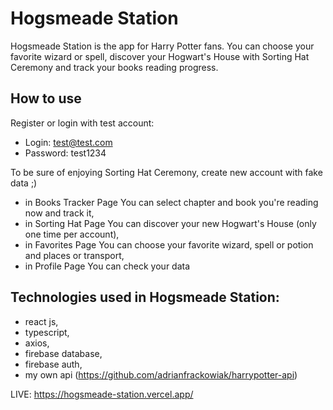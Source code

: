 # Hogsmeade Station 

Hogsmeade Station is the app for Harry Potter fans. You can choose your favorite wizard or spell, discover your Hogwart's House with Sorting Hat Ceremony and track your books reading progress.

## How to use

Register or login with test account:
- Login: test@test.com
- Password: test1234

To be sure of enjoying Sorting Hat Ceremony, create new account with fake data ;)

- in Books Tracker Page You can select chapter and book you're reading now and track it,
- in Sorting Hat Page You can discover your new Hogwart's House (only one time per account),
- in Favorites Page You can choose your favorite wizard, spell or potion and places or transport,
- in Profile Page You can check your data

## Technologies used in Hogsmeade Station:
- react js,
- typescript, 
- axios, 
- firebase database,
- firebase auth,
- my own api (https://github.com/adrianfrackowiak/harrypotter-api)

LIVE: https://hogsmeade-station.vercel.app/
